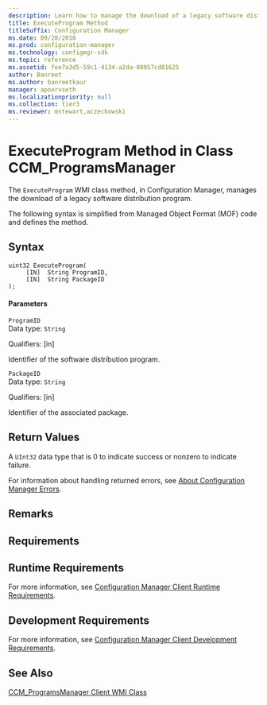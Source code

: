 ```yaml
---
description: Learn how to manage the download of a legacy software distribution program using ExecuteProgram class method.
title: ExecuteProgram Method
titleSuffix: Configuration Manager
ms.date: 09/20/2016
ms.prod: configuration-manager
ms.technology: configmgr-sdk
ms.topic: reference
ms.assetid: fee7a3d5-59c1-4134-a2da-08957cd01625
author: Banreet
ms.author: banreetkaur
manager: apoorvseth
ms.localizationpriority: null
ms.collection: tier3
ms.reviewer: mstewart,aczechowski
---
```

# ExecuteProgram Method in Class CCM_ProgramsManager
The `ExecuteProgram` WMI class method, in Configuration Manager, manages the download of a legacy software distribution program.  

 The following syntax is simplified from Managed Object Format (MOF) code and defines the method.  

## Syntax  

```  
uint32 ExecuteProgram(  
     [IN]  String ProgramID,  
     [IN]  String PackageID  
);  
```  

#### Parameters  
 `ProgramID`  
 Data type: `String`  

 Qualifiers: [in]  

 Identifier of the software distribution program.  

 `PackageID`  
 Data type: `String`  

 Qualifiers: [in]  

 Identifier of the associated package.  

## Return Values  
 A `UInt32` data type that is 0 to indicate success or nonzero to indicate failure.  

 For information about handling returned errors, see [About Configuration Manager Errors](../../../../../develop/core/understand/about-configuration-manager-errors.md).  

## Remarks  

## Requirements  

## Runtime Requirements  
 For more information, see [Configuration Manager Client Runtime Requirements](../../../../../develop/core/reqs/client-runtime-requirements.md).  

## Development Requirements  
 For more information, see [Configuration Manager Client Development Requirements](../../../../../develop/core/reqs/client-development-requirements.md).  

## See Also  
 [CCM_ProgramsManager Client WMI Class](../../../../../develop/reference/core/clients/sdk/ccm_programsmanager-client-wmi-class.md)
